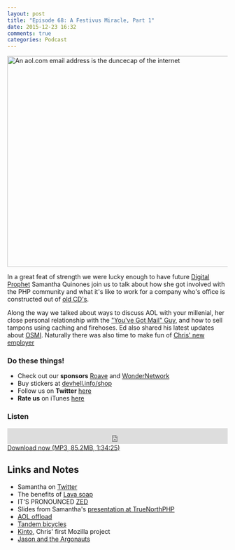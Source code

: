 ```yaml
---
layout: post
title: "Episode 68: A Festivus Miracle, Part 1"
date: 2015-12-23 16:32
comments: true
categories: Podcast
---
```


<a href="https://www.flickr.com/photos/lazzarello/5454431231/in/photolist-9iZonM-cwEJW-2XPor-4etUft-2mVhh-8QPxYE-9szGkM-4rBUES-42vAS-4hFqf5-3589xQ-9dY7X2-ahhJMk-4mB6A9-4mx3zT-bYugtu-8ELvNk-9F2yz8-eFHY4o-KWTsn-6DAgq-5Aq65-nSr9P-ank3ZY-DuWZi-5X776q-4HMMLu-4i1stH-4i1sqF-4i5xQb-9sCGLu-dDjxb-ahkCCL-9szGav-6aKjY-7UGuTt-dG3EPh-4mB6Ao-4i5y3N-9uHLto-KWJEU-4uqiWU-3bBT3e-3bBSYV-3bBSUV-3bBSNB-gRLLi-gRLJ1-PiVjK-5h4QHo" title="An aol.com email address is the duncecap of the internet"><img src="https://farm6.staticflickr.com/5215/5454431231_f08148ea98_z.jpg" width="640" height="481" alt="An aol.com email address is the duncecap of the internet"></a>

In a great feat of strength we were lucky enough to have future [Digital Prophet](https://duckduckgo.com/?q=aol+digital+prophet&t=ffab) Samantha Quinones join us to
talk about how she got involved with the PHP community and what it's like to
work for a company who's office is constructed out of [old CD's](http://www.bitsandpieces.us/wp-content/uploads/2013/10/aol-cd.jpg).

Along the way we talked about ways to discuss AOL with your millenial, her close
personal relationship with the ["You've Got Mail" Guy](https://en.wikipedia.org/wiki/Elwood_Edwards),
and how to sell tampons using caching and firehoses. Ed also shared his latest
updates about [OSMI](http://osmihelp.org/). Naturally there was also time to
make fun of [Chris' new employer](http://mozilla.org)

### Do these things!

* Check out our **sponsors** [Roave](http://roave.com) and [WonderNetwork](https://wondernetwork.com/)
* Buy stickers at [devhell.info/shop](http://devhell.info/shop)
* Follow us on **Twitter** [here](https://twitter.com/dev_hell)
* **Rate us** on iTunes [here](http://itunes.apple.com/us/podcast/dev-hell/id489840699)

### Listen

<iframe frameborder="0" height="36px" scrolling="no" seamless src="https://simplecast.com/e/35329?style=dark" width="100%"></iframe>
<a href="http://audio.simplecast.com/35329.mp3" rel="enclosure">Download now (MP3, 85.2MB, 1:34:25)</a>

## Links and Notes

* Samantha on [Twitter](https://twitter.com/ieatkillerbees)
* The benefits of [Lava soap](https://www.youtube.com/watch?v=5IOXzpRJ714)
* IT'S PRONOUNCED [ZED](https://www.youtube.com/watch?v=PKOX8Ur4oDE)
* Slides from Samantha's [presentation at TrueNorthPHP](https://speakerdeck.com/squinones/drinking-from-the-firehose-true-north-php)
* [AOL offload](https://github.com/aol/offload)
* [Tandem bicycles](https://en.wikipedia.org/wiki/Tandem_bicycle)
* [Kinto](https://github.com/Kinto/kinto), Chris' first Mozilla project
* [Jason and the Argonauts](https://en.wikipedia.org/wiki/Jason_and_the_Argonauts_%281963_film%29)

